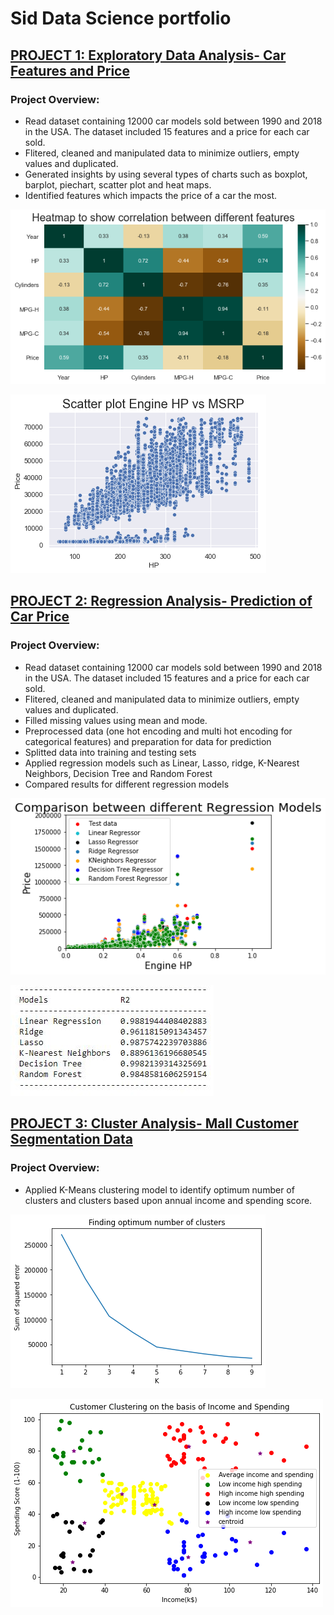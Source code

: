 # Sid Data Science portfolio

## [PROJECT 1: Exploratory Data Analysis- Car Features and Price](https://github.com/sijujusi/Car-Features-and-Price) 

### Project Overview:

* Read dataset containing 12000 car models sold between 1990 and 2018 in the USA. The dataset included 15 features and a price for each car sold.
* Flitered, cleaned and manipulated data to minimize outliers, empty values and duplicated.
* Generated insights by using several types of charts such as boxplot, barplot, piechart, scatter plot and heat maps.
* Identified features which impacts the price of a car the most.

![](/images/heatmap.png)

![](/images/price_vs_HP.png)



## [PROJECT 2: Regression Analysis- Prediction of Car Price](https://github.com/sijujusi/Prediction-of-Car-Price-) 

### Project Overview:

* Read dataset containing 12000 car models sold between 1990 and 2018 in the USA. The dataset included 15 features and a price for each car sold.
* Flitered, cleaned and manipulated data to minimize outliers, empty values and duplicated.
* Filled missing values using mean and mode.
* Preprocessed data (one hot encoding and multi hot encoding for categorical features) and preparation for data for prediction
* Splitted data into training and testing sets
* Applied regression models such as Linear, Lasso, ridge, K-Nearest Neighbors, Decision Tree and Random Forest
* Compared results for different regression models

![](/images/modelcomparison_test.png)

![](/images/Table.JPG)


## [PROJECT 3: Cluster Analysis- Mall Customer Segmentation Data](https://github.com/sijujusi/Mall-Customer-Segmentation-Data) 

### Project Overview:

* Applied K-Means clustering model to identify optimum number of clusters and clusters based upon annual income and spending score.

![](/images/optimum_clusters.png)

![](/images/cluster.png)
